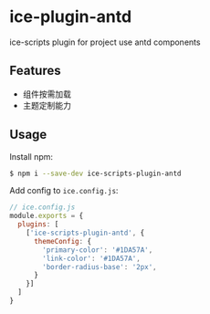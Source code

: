 # ice-plugin-antd

ice-scripts plugin for project use antd components

## Features

- 组件按需加载
- 主题定制能力

## Usage

Install npm:

```bash
$ npm i --save-dev ice-scripts-plugin-antd
```

Add config to `ice.config.js`:

```js
// ice.config.js
module.exports = {
  plugins: [
    ['ice-scripts-plugin-antd', {
      themeConfig: {
        'primary-color': '#1DA57A',
        'link-color': '#1DA57A',
        'border-radius-base': '2px',
      }
    }]
  ]
}
```
